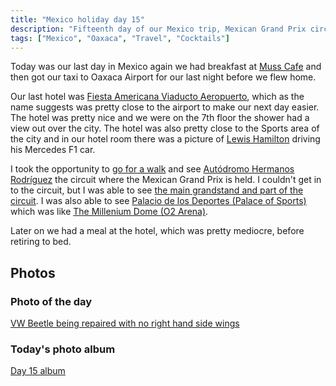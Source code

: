 ```yaml
---
title: "Mexico holiday day 15"
description: "Fifteenth day of our Mexico trip, Mexican Grand Prix circuit"
tags: ["Mexico", "Oaxaca", "Travel", "Cocktails"]
---
```


Today was our last day in Mexico again we had breakfast at [Muss Cafe](https://maps.app.goo.gl/hYJDwXjgXdKPQ19G9) and then got our taxi to Oaxaca Airport for our last night before we flew home.

Our last hotel was [Fiesta Americana Viaducto Aeropuerto](https://www.fiestamericana.com/hoteles-y-resorts/fiesta-americana-viaducto-aeropuerto), which as the name suggests was pretty close to the airport to make our next day easier. The hotel was pretty nice and we were on the 7th floor the shower had a view out over the city. The hotel was also pretty close to the Sports area of the city and in our hotel room there was a picture of [Lewis Hamilton](https://en.wikipedia.org/wiki/Lewis_Hamilton) driving his Mercedes F1 car.

I took the opportunity to [go for a walk](https://www.strava.com/activities/11219792846) and see [Autódromo Hermanos Rodríguez](https://en.wikipedia.org/wiki/Aut%C3%B3dromo_Hermanos_Rodr%C3%ADguez) the circuit where the Mexican Grand Prix is held. I couldn't get in to the circuit, but I was able to see [the main grandstand and part of the circuit](https://flickr.com/photos/dletorey/53668685846/in/album-72177720316366276/lightbox/). I was also able to see [Palacio de los Deportes (Palace of Sports)](https://flickr.com/photos/dletorey/53669141885/in/album-72177720316366276/lightbox/) which was like [The Millenium Dome (O2 Arena)](https://en.wikipedia.org/wiki/Millennium_Dome).

Later on we had a meal at the hotel, which was pretty mediocre, before retiring to bed.

## Photos

### Photo of the day

[VW Beetle being repaired with no right hand side wings](https://flickr.com/photos/dletorey/53667813287/in/album-72177720316366276/lightbox/)

### Today's photo album

[Day 15 album](https://flickr.com/photos/dletorey/albums/72177720316366276/with/53669141895)
